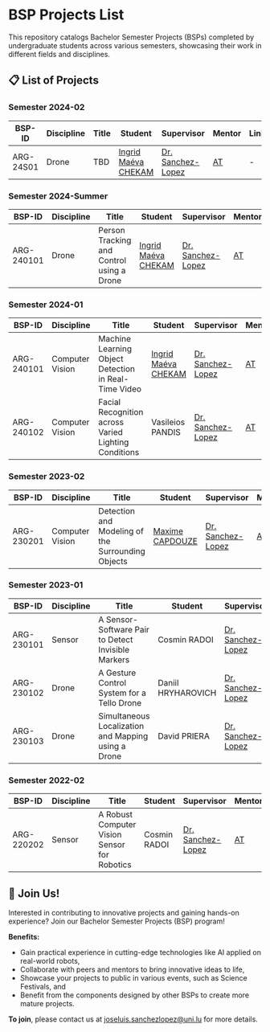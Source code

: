 # BSP Projects List

This repository catalogs Bachelor Semester Projects (BSPs) completed by undergraduate students across various semesters, showcasing their work in different fields and disciplines.

## 📋 List of Projects

### Semester 2024-02

| BSP-ID    | Discipline | Title | Student                                           | Supervisor                                       | Mentor                              | Links |
| --------- | ---------- | ----- | ------------------------------------------------- | ------------------------------------------------ | ----------------------------------- | ----- |
| ARG-24S01 | Drone      | TBD   | [Ingrid Maéva CHEKAM](https://github.com/maeri18) | [Dr. Sanchez-Lopez](https://github.com/joselusl) | [AT](https://github.com/alitourani) | -     |

### Semester 2024-Summer

| BSP-ID     | Discipline | Title                                     | Student                                           | Supervisor                                       | Mentor                              | Links                                                       |
| ---------- | ---------- | ----------------------------------------- | ------------------------------------------------- | ------------------------------------------------ | ----------------------------------- | ----------------------------------------------------------- |
| ARG-240101 | Drone      | Person Tracking and Control using a Drone | [Ingrid Maéva CHEKAM](https://github.com/maeri18) | [Dr. Sanchez-Lopez](https://github.com/joselusl) | [AT](https://github.com/alitourani) | [GitHub](https://github.com/snt-arg/Tello-object-detection) |

### Semester 2024-01

| BSP-ID     | Discipline      | Title                                                | Student                                           | Supervisor                                       | Mentor                              | Links                                                       |
| ---------- | --------------- | ---------------------------------------------------- | ------------------------------------------------- | ------------------------------------------------ | ----------------------------------- | ----------------------------------------------------------- |
| ARG-240101 | Computer Vision | Machine Learning Object Detection in Real-Time Video | [Ingrid Maéva CHEKAM](https://github.com/maeri18) | [Dr. Sanchez-Lopez](https://github.com/joselusl) | [AT](https://github.com/alitourani) | [GitHub](https://github.com/snt-arg/Tello-object-detection) |
| ARG-240102 | Computer Vision | Facial Recognition across Varied Lighting Conditions | Vasileios PANDIS                                  | [Dr. Sanchez-Lopez](https://github.com/joselusl) | [AT](https://github.com/alitourani) | -                                                           |

### Semester 2023-02

| BSP-ID     | Discipline      | Title                                             | Student                                        | Supervisor                                       | Mentor                              | Links |
| ---------- | --------------- | ------------------------------------------------- | ---------------------------------------------- | ------------------------------------------------ | ----------------------------------- | ----- |
| ARG-230201 | Computer Vision | Detection and Modeling of the Surrounding Objects | [Maxime CAPDOUZE](https://github.com/maxcap12) | [Dr. Sanchez-Lopez](https://github.com/joselusl) | [AT](https://github.com/alitourani) | -     |

### Semester 2023-01

| BSP-ID     | Discipline | Title                                               | Student            | Supervisor                                       | Mentor                              | Links |
| ---------- | ---------- | --------------------------------------------------- | ------------------ | ------------------------------------------------ | ----------------------------------- | ----- |
| ARG-230101 | Sensor     | A Sensor-Software Pair to Detect Invisible Markers  | Cosmin RADOI       | [Dr. Sanchez-Lopez](https://github.com/joselusl) | [AT](https://github.com/alitourani) | -     |
| ARG-230102 | Drone      | A Gesture Control System for a Tello Drone          | Daniil HRYHAROVICH | [Dr. Sanchez-Lopez](https://github.com/joselusl) | [AT](https://github.com/alitourani) | -     |
| ARG-230103 | Drone      | Simultaneous Localization and Mapping using a Drone | David PRIERA       | [Dr. Sanchez-Lopez](https://github.com/joselusl) | [AT](https://github.com/alitourani) | -     |

### Semester 2022-02

| BSP-ID     | Discipline | Title                                        | Student      | Supervisor                                       | Mentor                              | Links |
| ---------- | ---------- | -------------------------------------------- | ------------ | ------------------------------------------------ | ----------------------------------- | ----- |
| ARG-220202 | Sensor     | A Robust Computer Vision Sensor for Robotics | Cosmin RADOI | [Dr. Sanchez-Lopez](https://github.com/joselusl) | [AT](https://github.com/alitourani) | -     |

## 🚀 Join Us!

Interested in contributing to innovative projects and gaining hands-on experience? Join our Bachelor Semester Projects (BSP) program!

**Benefits:**

- Gain practical experience in cutting-edge technologies like AI applied on real-world robots,
- Collaborate with peers and mentors to bring innovative ideas to life,
- Showcase your projects to public in various events, such as Science Festivals, and
- Benefit from the components designed by other BSPs to create more mature projects.

**To join**, please contact us at [joseluis.sanchezlopez@uni.lu](mailto:joseluis.sanchezlopez@uni.lu) for more details.

